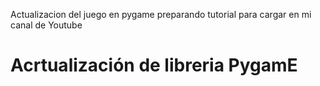 Actualizacion del juego en pygame 
preparando tutorial para cargar en mi canal de Youtube

# Acrtualización de libreria PygamE
